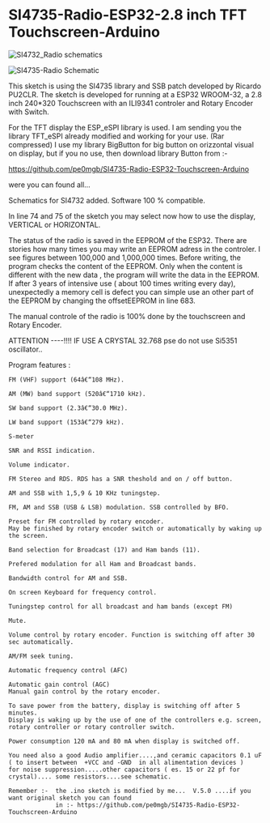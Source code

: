 # SI4735-Radio-ESP32-2.8 inch TFT Touchscreen-Arduino

![SI4732_Radio schematics](https://github.com/user-attachments/assets/2831e412-caf6-471a-a71d-23c953083222)

![SI4735-Radio Schematic](https://github.com/user-attachments/assets/073eec96-7ce8-422b-98e8-41cf8d2b2ee5)



This sketch is using the SI4735 library and SSB patch developed by Ricardo PU2CLR.
The sketch is developed for running at a ESP32 WROOM-32, a 2.8 inch 240*320 Touchscreen with an ILI9341 controler 
and Rotary Encoder with Switch.

 For the TFT display the ESP_eSPI library is used. 
 I am sending you the library TFT_eSPI already modified and working for your use. (Rar compressed) 
 I use my library BigButton for big button on orizzontal visual on display, but if you no use, then
 download library Button from :-

  https://github.com/pe0mgb/SI4735-Radio-ESP32-Touchscreen-Arduino  

were you can found all...

Schematics for SI4732 added. Software 100 % compatible.

In line 74 and 75 of the sketch you may select now how to use the display, VERTICAL or HORIZONTAL.

The status of the radio is saved in the EEPROM of the ESP32. There are stories how many times you may write
 an EEPROM adress in the controler. I see figures between 100,000 and 1,000,000 times. Before writing, 
the program checks the content of the EEPROM. Only when the content is different with the new data , 
the program will write the data in the EEPROM. If after 3 years of intensive use ( about 100 times writing every day),
 unexpectedly a memory cell is defect you can simple use an other part of the EEPROM by changing the offsetEEPROM in line 683.

The manual controle of the radio is 100% done by the touchscreen and Rotary Encoder.

ATTENTION ----!!!!  IF USE A CRYSTAL 32.768  pse do not use Si5351 oscillator..
                    

Program features :

    FM (VHF) support (64â€“108 MHz).
  
    AM (MW) band support (520â€“1710 kHz).
  
    SW band support (2.3â€“30.0 MHz).
  
    LW band support (153â€“279 kHz).
    
    S-meter
    
    SNR and RSSI indication.
    
    Volume indicator.
  
    FM Stereo and RDS. RDS has a SNR theshold and on / off button.
    
    AM and SSB with 1,5,9 & 10 KHz tuningstep.
  
    FM, AM and SSB (USB & LSB) modulation. SSB controlled by BFO.
    
    Preset for FM controlled by rotary encoder. 
    May be finished by rotary encoder switch or automatically by waking up the screen. 
  
    Band selection for Broadcast (17) and Ham bands (11).
    
    Prefered modulation for all Ham and Broadcast bands.
  
    Bandwidth control for AM and SSB.
  
    On screen Keyboard for frequency control.
  
    Tuningstep control for all broadcast and ham bands (except FM)
  
    Mute.
  
    Volume control by rotary encoder. Function is switching off after 30 sec automatically.
  
    AM/FM seek tuning.
  
    Automatic frequency control (AFC)
  
    Automatic gain control (AGC)
    Manual gain control by the rotary encoder.
 
    To save power from the battery, display is switching off after 5 minutes. 
    Display is waking up by the use of one of the controllers e.g. screen, rotary controller or rotary controller switch.
    
    Power consumption 120 mA and 80 mA when display is switched off.

    You need also a good Audio amplifier....,and ceramic capacitors 0.1 uF ( to insert between  +VCC and -GND  in all alimentation devices )
    for noise suppression.....other capacitors ( es. 15 or 22 pf for crystal).... some resistors....see schematic.

    Remember :-  the .ino sketch is modified by me...  V.5.0 ....if you want original sketch you can found
                 in :- https://github.com/pe0mgb/SI4735-Radio-ESP32-Touchscreen-Arduino  

  

